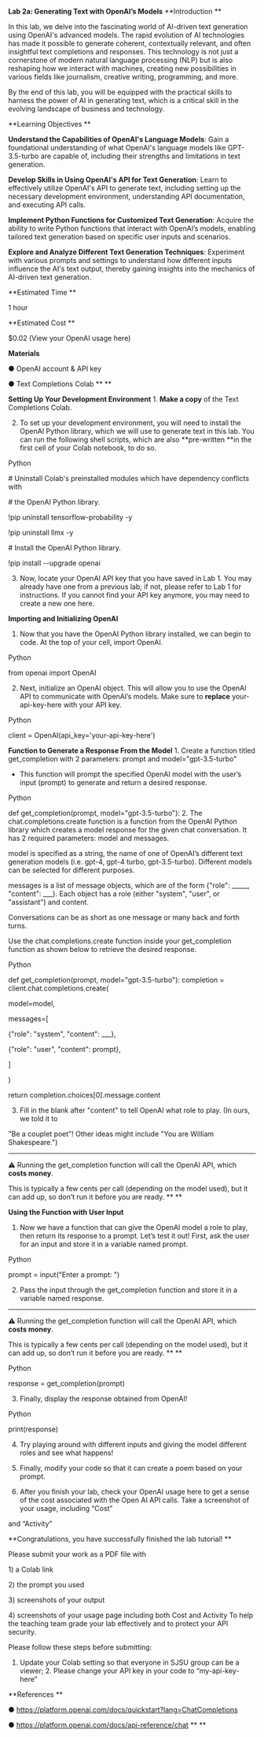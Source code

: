 **Lab 2a: Generating Text with OpenAI’s Models** **Introduction **

In this lab, we delve into the fascinating world of AI-driven text generation using OpenAI's advanced models. The rapid evolution of AI technologies has made it possible to generate coherent, contextually relevant, and often insightful text completions and responses. This technology is not just a cornerstone of modern natural language processing \(NLP\) but is also reshaping how we interact with machines, creating new possibilities in various fields like journalism, creative writing, programming, and more. 



By the end of this lab, you will be equipped with the practical skills to harness the power of AI in generating text, which is a critical skill in the evolving landscape of business and technology. 

**Learning Objectives **

**Understand the Capabilities of OpenAI's Language Models**: Gain a foundational understanding of what OpenAI's language models like GPT-3.5-turbo are capable of, including their strengths and limitations in text generation. 

**Develop Skills in Using OpenAI's API for Text Generation**: Learn to effectively utilize OpenAI's API to generate text, including setting up the necessary development environment, understanding API documentation, and executing API calls. 

**Implement Python Functions for Customized Text Generation**: Acquire the ability to write Python functions that interact with OpenAI’s models, enabling tailored text generation based on specific user inputs and scenarios. 

**Explore and Analyze Different Text Generation Techniques**: Experiment with various prompts and settings to understand how different inputs influence the AI's text output, thereby gaining insights into the mechanics of AI-driven text generation. 

**Estimated Time **

1 hour 

**Estimated Cost **

$0.02 \(View your OpenAI usage here\) 

**Materials** 

● OpenAI account & API key 

● Text Completions Colab  ** **

**Setting Up Your Development Environment** 1. **Make a copy** of the Text Completions Colab. 

2. To set up your development environment, you will need to install the OpenAI Python library, which we will use to generate text in this lab. You can run the following shell scripts, which are also **pre-written **in the first cell of your Colab notebook, to do so. 



Python

\# Uninstall Colab's preinstalled modules which have dependency conflicts with 

\# the OpenAI Python library. 

\!pip uninstall tensorflow-probability -y 

\!pip uninstall llmx -y 

\# Install the OpenAI Python library. 

\!pip install --upgrade openai 



3. Now, locate your OpenAI API key that you have saved in Lab 1. You may already have one from a previous lab; if not, please refer to Lab 1 for instructions. If you cannot find your API key anymore, you may need to create a new one here. 



**Importing and Initializing OpenAI** 

1. Now that you have the OpenAI Python library installed, we can begin to code. At the top of your cell, import OpenAI. 



Python

from openai import OpenAI 



2. Next, initialize an OpenAI object. This will allow you to use the OpenAI API to communicate with OpenAI’s models. Make sure to **replace** your-api-key-here with your API key. 



Python

client = OpenAI\(api\_key='your-api-key-here'\) 

**Function to Generate a Response From the Model** 1. Create a function titled get\_completion with 2 parameters: prompt and model="gpt-3.5-turbo" 

- This function will prompt the specified OpenAI model with the user’s input \(prompt\) to generate and return a desired response. 



Python

def get\_completion\(prompt, model="gpt-3.5-turbo"\): 2. The chat.completions.create function is a function from the OpenAI Python library which creates a model response for the given chat conversation. It has 2 required parameters: model and messages. 



model is specified as a string, the name of one of OpenAI’s different text generation models \(i.e. gpt-4, gpt-4 turbo, gpt-3.5-turbo\). Different models can be selected for different purposes. 



messages is a list of message objects, which are of the form \{"role": \_\_\_\_\_, "content": \_\_\_\}. Each object has a role \(either "system", "user", or "assistant"\) and content. 

Conversations can be as short as one message or many back and forth turns. 



Use the chat.completions.create function inside your get\_completion function as shown below to retrieve the desired response. 



Python

def get\_completion\(prompt, model="gpt-3.5-turbo"\): completion = client.chat.completions.create\( 

model=model, 

messages=\[ 

\{"role": "system", "content": \_\_\_\}, 

\{"role": "user", "content": prompt\}, 

\] 

\) 

return completion.choices\[0\].message.content 



3. Fill in the blank after "content" to tell OpenAI what role to play. \(In ours, we told it to 

"Be a couplet poet"\! Other ideas might include "You are William Shakespeare."\) 



****

⚠ Running the get\_completion function will call the OpenAI API, which **costs money**. 

This is typically a few cents per call \(depending on the model used\), but it can add up, so don’t run it before you are ready. ** **



**Using the Function with User Input** 

1. Now we have a function that can give the OpenAI model a role to play, then return its response to a prompt. Let’s test it out\! First, ask the user for an input and store it in a variable named prompt. 



Python

prompt = input\("Enter a prompt: "\) 



2. Pass the input through the get\_completion function and store it in a variable named response. 

****

⚠ Running the get\_completion function will call the OpenAI API, which **costs money**. 

This is typically a few cents per call \(depending on the model used\), but it can add up, so don’t run it before you are ready. ** **



Python

response = get\_completion\(prompt\) 



3. Finally, display the response obtained from OpenAI\! 



Python

print\(response\) 



4. Try playing around with different inputs and giving the model different roles and see what happens\! 



5. Finally, modify your code so that it can create a poem based on your prompt. 



6. After you finish your lab, check your OpenAI usage here to get a sense of the cost associated with the Open AI API calls. Take a screenshot of your usage, including “Cost” 

and “Activity” 





**Congratulations, you have successfully finished the lab tutorial\! **

Please submit your work as a PDF file with 

1\) a Colab link 

2\) the prompt you used 

3\) screenshots of your output 

4\) screenshots of your usage page including both Cost and Activity To help the teaching team grade your lab effectively and to protect your API security. 



Please follow these steps before submitting: 



1. Update your Colab setting so that everyone in SJSU group can be a viewer; 2. Please change your API key in your code to “my-api-key-here” 

**References **

● https://platform.openai.com/docs/quickstart?lang=ChatCompletions 

● https://platform.openai.com/docs/api-reference/chat ** **




